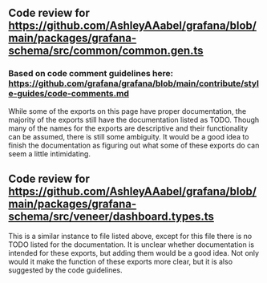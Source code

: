 ## Code review for https://github.com/AshleyAAabel/grafana/blob/main/packages/grafana-schema/src/common/common.gen.ts

### Based on code comment guidelines here: https://github.com/grafana/grafana/blob/main/contribute/style-guides/code-comments.md

  While some of the exports on this page have proper documentation, the majority of the exports still have the documentation listed as TODO. Though many of the names for the exports are descriptive and their functionality can be assumed, there is still some ambiguity. It would be a good idea to finish the documentation as figuring out what some of these exports do can seem a little intimidating.

## Code review for https://github.com/AshleyAAabel/grafana/blob/main/packages/grafana-schema/src/veneer/dashboard.types.ts

  This is a similar instance to file listed above, except for this file there is no TODO listed for the documentation. It is unclear whether documentation is intended for these exports, but adding them would be a good idea. Not only would it make the function of these exports more clear, but it is also suggested by the code guidelines.

